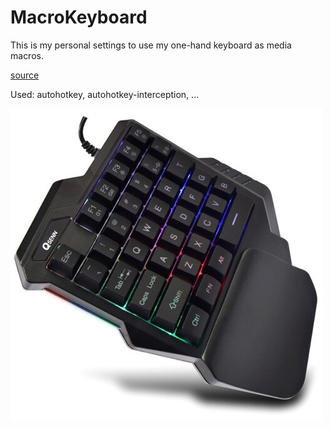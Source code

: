 # MacroKeyboard

This is my personal settings to use my one-hand keyboard as media macros.

[source](./src/MediaKeyboard.ahk)

Used: autohotkey, autohotkey-interception, ...

![onehand-keyboard](./keyboard.jfif)